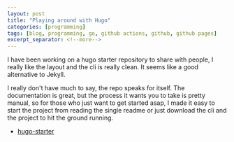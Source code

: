 ```yaml
---
layout: post
title: "Playing around with Hugo"
categories: [programming]
tags: [blog, programming, go, github actions, github, github pages]
excerpt_separator: <!--more-->
---
```


I have been working on a hugo starter repository to share with people, I really like the layout and the cli is really clean.
It seems like a good alternative to Jekyll.

<!--more-->

I really don't have much to say, the repo speaks for itself.
The documentation is great, but the process it wants you to take is pretty manual, so for those who just want to get started asap, I made it easy to start the project from reading the single readme or just download the cli and the project to hit the ground running.

- [hugo-starter](https://github.com/lee-leonardo/hugo-starter)
